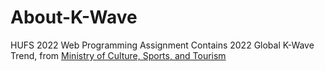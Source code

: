 # About-K-Wave
HUFS 2022 Web Programming Assignment
Contains 2022 Global K-Wave Trend, from <a href="https://www.mcst.go.kr/kor/s_policy/dept/deptView.jsp?pSeq=1666&pDataCD=0417000000&pType=">Ministry of Culture, Sports, and Tourism</a>
